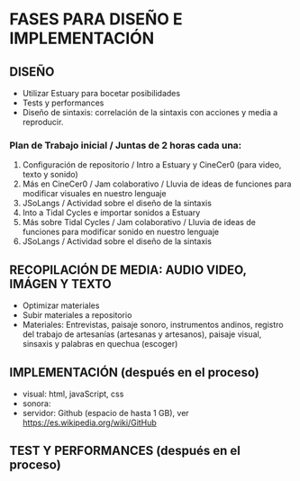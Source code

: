 # FASES PARA DISEÑO E IMPLEMENTACIÓN

## DISEÑO
+ Utilizar Estuary para bocetar posibilidades
+ Tests y performances
+ Diseño de sintaxis: correlación de la sintaxis con acciones y media a reproducir.

### Plan de Trabajo inicial / Juntas de 2 horas cada una:
1. Configuración de repositorio / Intro a Estuary y CineCer0 (para video, texto y sonido)
2. Más en CineCer0 / Jam colaborativo / Lluvia de ideas de funciones para modificar visuales en nuestro lenguaje
3. JSoLangs / Actividad sobre el diseño de la sintaxis
4. Into a Tidal Cycles e importar sonidos a Estuary
5. Más sobre Tidal Cycles / Jam colaborativo / Lluvia de ideas de funciones para modificar sonido en nuestro lenguaje 
6. JSoLangs / Actividad sobre el diseño de la sintaxis

## RECOPILACIÓN DE MEDIA: AUDIO VIDEO, IMÁGEN Y TEXTO
+ Optimizar materiales
+ Subir materiales a repositorio
+ Materiales: Entrevistas, paisaje sonoro, instrumentos andinos, registro del trabajo de artesanías (artesanas y artesanos), paisaje visual, sinsaxis y palabras en quechua (escoger)


## IMPLEMENTACIÓN (después en el proceso)
+ visual: html, javaScript, css
+ sonora:
+ servidor: Github (espacio de hasta 1 GB), ver https://es.wikipedia.org/wiki/GitHub


## TEST Y PERFORMANCES (después en el proceso)
